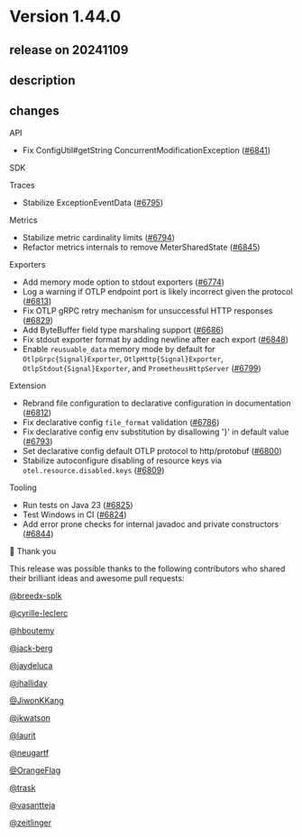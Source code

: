 # Version 1.44.0

## release on 20241109

## description

## changes

API

* Fix ConfigUtil#getString ConcurrentModificationException (<a href="https://github.com/open-telemetry/opentelemetry-java/pull/6841" data-hovercard-type="pull_request" data-hovercard-url="/open-telemetry/opentelemetry-java/pull/6841/hovercard">#6841</a>)

SDK

Traces

* Stabilize ExceptionEventData (<a href="https://github.com/open-telemetry/opentelemetry-java/pull/6795" data-hovercard-type="pull_request" data-hovercard-url="/open-telemetry/opentelemetry-java/pull/6795/hovercard">#6795</a>)

Metrics

* Stabilize metric cardinality limits (<a href="https://github.com/open-telemetry/opentelemetry-java/pull/6794" data-hovercard-type="pull_request" data-hovercard-url="/open-telemetry/opentelemetry-java/pull/6794/hovercard">#6794</a>)
* Refactor metrics internals to remove MeterSharedState (<a href="https://github.com/open-telemetry/opentelemetry-java/pull/6845" data-hovercard-type="pull_request" data-hovercard-url="/open-telemetry/opentelemetry-java/pull/6845/hovercard">#6845</a>)

Exporters

* Add memory mode option to stdout exporters (<a href="https://github.com/open-telemetry/opentelemetry-java/pull/6774" data-hovercard-type="pull_request" data-hovercard-url="/open-telemetry/opentelemetry-java/pull/6774/hovercard">#6774</a>)
* Log a warning if OTLP endpoint port is likely incorrect given the protocol (<a href="https://github.com/open-telemetry/opentelemetry-java/pull/6813" data-hovercard-type="pull_request" data-hovercard-url="/open-telemetry/opentelemetry-java/pull/6813/hovercard">#6813</a>)
* Fix OTLP gRPC retry mechanism for unsuccessful HTTP responses (<a href="https://github.com/open-telemetry/opentelemetry-java/pull/6829" data-hovercard-type="pull_request" data-hovercard-url="/open-telemetry/opentelemetry-java/pull/6829/hovercard">#6829</a>)
* Add ByteBuffer field type marshaling support (<a href="https://github.com/open-telemetry/opentelemetry-java/pull/6686" data-hovercard-type="pull_request" data-hovercard-url="/open-telemetry/opentelemetry-java/pull/6686/hovercard">#6686</a>)
* Fix stdout exporter format by adding newline after each export (<a href="https://github.com/open-telemetry/opentelemetry-java/pull/6848" data-hovercard-type="pull_request" data-hovercard-url="/open-telemetry/opentelemetry-java/pull/6848/hovercard">#6848</a>)
* Enable <code>reusuable_data</code> memory mode by default for <code>OtlpGrpc{Signal}Exporter</code>, <code>OtlpHttp{Signal}Exporter</code>, <code>OtlpStdout{Signal}Exporter</code>, and <code>PrometheusHttpServer</code> (<a href="https://github.com/open-telemetry/opentelemetry-java/pull/6799" data-hovercard-type="pull_request" data-hovercard-url="/open-telemetry/opentelemetry-java/pull/6799/hovercard">#6799</a>)

Extension

* Rebrand file configuration to declarative configuration in documentation (<a href="https://github.com/open-telemetry/opentelemetry-java/pull/6812" data-hovercard-type="pull_request" data-hovercard-url="/open-telemetry/opentelemetry-java/pull/6812/hovercard">#6812</a>)
* Fix declarative config <code>file_format</code> validation (<a href="https://github.com/open-telemetry/opentelemetry-java/pull/6786" data-hovercard-type="pull_request" data-hovercard-url="/open-telemetry/opentelemetry-java/pull/6786/hovercard">#6786</a>)
* Fix declarative config env substitution by disallowing '}' in default value (<a href="https://github.com/open-telemetry/opentelemetry-java/pull/6793" data-hovercard-type="pull_request" data-hovercard-url="/open-telemetry/opentelemetry-java/pull/6793/hovercard">#6793</a>)
* Set declarative config default OTLP protocol to http/protobuf (<a href="https://github.com/open-telemetry/opentelemetry-java/pull/6800" data-hovercard-type="pull_request" data-hovercard-url="/open-telemetry/opentelemetry-java/pull/6800/hovercard">#6800</a>)
* Stabilize autoconfigure disabling of resource keys via <code>otel.resource.disabled.keys</code> (<a href="https://github.com/open-telemetry/opentelemetry-java/pull/6809" data-hovercard-type="pull_request" data-hovercard-url="/open-telemetry/opentelemetry-java/pull/6809/hovercard">#6809</a>)

Tooling

* Run tests on Java 23 (<a href="https://github.com/open-telemetry/opentelemetry-java/pull/6825" data-hovercard-type="pull_request" data-hovercard-url="/open-telemetry/opentelemetry-java/pull/6825/hovercard">#6825</a>)
* Test Windows in CI (<a href="https://github.com/open-telemetry/opentelemetry-java/pull/6824" data-hovercard-type="pull_request" data-hovercard-url="/open-telemetry/opentelemetry-java/pull/6824/hovercard">#6824</a>)
* Add error prone checks for internal javadoc and private constructors (<a href="https://github.com/open-telemetry/opentelemetry-java/pull/6844" data-hovercard-type="pull_request" data-hovercard-url="/open-telemetry/opentelemetry-java/pull/6844/hovercard">#6844</a>)

🙇 Thank you

This release was possible thanks to the following contributors who shared their brilliant ideas and awesome pull requests:

<a class="user-mention notranslate" data-hovercard-type="user" data-hovercard-url="/users/breedx-splk/hovercard" data-octo-click="hovercard-link-click" data-octo-dimensions="link_type:self" href="https://github.com/breedx-splk">@breedx-splk</a>

<a class="user-mention notranslate" data-hovercard-type="user" data-hovercard-url="/users/cyrille-leclerc/hovercard" data-octo-click="hovercard-link-click" data-octo-dimensions="link_type:self" href="https://github.com/cyrille-leclerc">@cyrille-leclerc</a>

<a class="user-mention notranslate" data-hovercard-type="user" data-hovercard-url="/users/hboutemy/hovercard" data-octo-click="hovercard-link-click" data-octo-dimensions="link_type:self" href="https://github.com/hboutemy">@hboutemy</a>

<a class="user-mention notranslate" data-hovercard-type="user" data-hovercard-url="/users/jack-berg/hovercard" data-octo-click="hovercard-link-click" data-octo-dimensions="link_type:self" href="https://github.com/jack-berg">@jack-berg</a>

<a class="user-mention notranslate" data-hovercard-type="user" data-hovercard-url="/users/jaydeluca/hovercard" data-octo-click="hovercard-link-click" data-octo-dimensions="link_type:self" href="https://github.com/jaydeluca">@jaydeluca</a>

<a class="user-mention notranslate" data-hovercard-type="user" data-hovercard-url="/users/jhalliday/hovercard" data-octo-click="hovercard-link-click" data-octo-dimensions="link_type:self" href="https://github.com/jhalliday">@jhalliday</a>

<a class="user-mention notranslate" data-hovercard-type="user" data-hovercard-url="/users/JiwonKKang/hovercard" data-octo-click="hovercard-link-click" data-octo-dimensions="link_type:self" href="https://github.com/JiwonKKang">@JiwonKKang</a>

<a class="user-mention notranslate" data-hovercard-type="user" data-hovercard-url="/users/jkwatson/hovercard" data-octo-click="hovercard-link-click" data-octo-dimensions="link_type:self" href="https://github.com/jkwatson">@jkwatson</a>

<a class="user-mention notranslate" data-hovercard-type="user" data-hovercard-url="/users/laurit/hovercard" data-octo-click="hovercard-link-click" data-octo-dimensions="link_type:self" href="https://github.com/laurit">@laurit</a>

<a class="user-mention notranslate" data-hovercard-type="user" data-hovercard-url="/users/neugartf/hovercard" data-octo-click="hovercard-link-click" data-octo-dimensions="link_type:self" href="https://github.com/neugartf">@neugartf</a>

<a class="user-mention notranslate" data-hovercard-type="user" data-hovercard-url="/users/OrangeFlag/hovercard" data-octo-click="hovercard-link-click" data-octo-dimensions="link_type:self" href="https://github.com/OrangeFlag">@OrangeFlag</a>

<a class="user-mention notranslate" data-hovercard-type="user" data-hovercard-url="/users/trask/hovercard" data-octo-click="hovercard-link-click" data-octo-dimensions="link_type:self" href="https://github.com/trask">@trask</a>

<a class="user-mention notranslate" data-hovercard-type="user" data-hovercard-url="/users/vasantteja/hovercard" data-octo-click="hovercard-link-click" data-octo-dimensions="link_type:self" href="https://github.com/vasantteja">@vasantteja</a>

<a class="user-mention notranslate" data-hovercard-type="user" data-hovercard-url="/users/zeitlinger/hovercard" data-octo-click="hovercard-link-click" data-octo-dimensions="link_type:self" href="https://github.com/zeitlinger">@zeitlinger</a>

